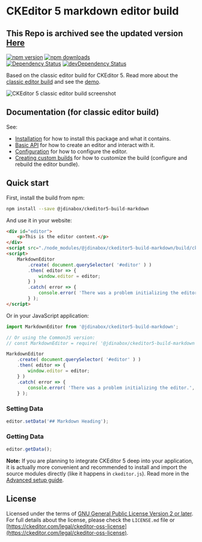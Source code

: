 CKEditor 5 markdown editor build
========================================
## This Repo is archived see the updated version [Here](https://github.com/JDinABox/ckeditor5-build-markdown)


[![npm version](https://badge.fury.io/js/%40jdinabox%2Fckeditor5-build-markdown.svg)](https://badge.fury.io/js/%40jdinabox%2Fckeditor5-build-markdown)
[![npm downloads](https://img.shields.io/npm/dt/@jdinabox/ckeditor5-build-markdown)](https://www.npmjs.com/package/@jdinabox/ckeditor5-build-markdown)
<br>
[![Dependency Status](https://david-dm.org/jdinabox/ckeditor5-build-markdown/status.svg)](https://david-dm.org/ckeditor/ckeditor5-build-classic)
[![devDependency Status](https://david-dm.org/jdinabox/ckeditor5-build-markdown/dev-status.svg)](https://david-dm.org/ckeditor/ckeditor5-build-classic?type=dev)

Based on the classic editor build for CKEditor 5. Read more about the [classic editor build](https://ckeditor.com/docs/ckeditor5/latest/builds/guides/overview.html#classic-editor) and see the [demo](https://ckeditor.com/docs/ckeditor5/latest/examples/builds/classic-editor.html).

![CKEditor 5 classic editor build screenshot](https://c.cksource.com/a/1/img/npm/ckeditor5-build-classic.png)

## Documentation (for classic editor build)

See:

* [Installation](https://ckeditor.com/docs/ckeditor5/latest/builds/guides/integration/installation.html) for how to install this package and what it contains.
* [Basic API](https://ckeditor.com/docs/ckeditor5/latest/builds/guides/integration/basic-api.html) for how to create an editor and interact with it.
* [Configuration](https://ckeditor.com/docs/ckeditor5/latest/builds/guides/integration/configuration.html) for how to configure the editor.
* [Creating custom builds](https://ckeditor.com/docs/ckeditor5/latest/builds/guides/development/custom-builds.html) for how to customize the build (configure and rebuild the editor bundle).

## Quick start

First, install the build from npm:

```bash
npm install --save @jdinabox/ckeditor5-build-markdown
```

And use it in your website:

```html
<div id="editor">
	<p>This is the editor content.</p>
</div>
<script src="./node_modules/@jdinabox/ckeditor5-build-markdown/build/ckeditor.js"></script>
<script>
	MarkdownEditor
		.create( document.querySelector( '#editor' ) )
		.then( editor => {
			window.editor = editor;
		} )
		.catch( error => {
			console.error( 'There was a problem initializing the editor.', error );
		} );
</script>
```

Or in your JavaScript application:

```js
import MarkdownEditor from '@jdinabox/ckeditor5-build-markdown';

// Or using the CommonJS version:
// const MarkdownEditor = require( '@jdinabox/ckeditor5-build-markdown' );

MarkdownEditor
	.create( document.querySelector( '#editor' ) )
	.then( editor => {
		window.editor = editor;
	} )
	.catch( error => {
		console.error( 'There was a problem initializing the editor.', error );
	} );
```

### Setting Data
```js
editor.setData('## Markdown Heading');
```

### Getting Data
```js
editor.getData();
```

**Note:** If you are planning to integrate CKEditor 5 deep into your application, it is actually more convenient and recommended to install and import the source modules directly (like it happens in `ckeditor.js`). Read more in the [Advanced setup guide](https://ckeditor.com/docs/ckeditor5/latest/builds/guides/integration/advanced-setup.html).

## License

Licensed under the terms of [GNU General Public License Version 2 or later](http://www.gnu.org/licenses/gpl.html). For full details about the license, please check the `LICENSE.md` file or [https://ckeditor.com/legal/ckeditor-oss-license](https://ckeditor.com/legal/ckeditor-oss-license).
